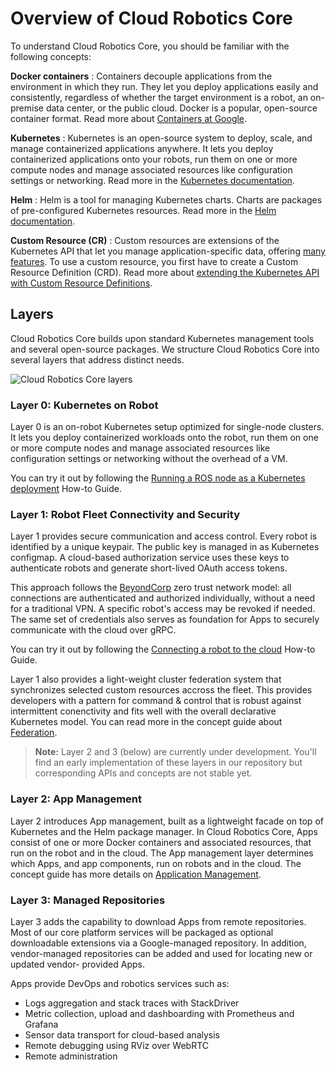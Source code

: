 # Overview of Cloud Robotics Core

To understand Cloud Robotics Core, you should be familiar with the following concepts:

**Docker containers**
: Containers decouple applications from the environment in which they run. They let you deploy
applications easily and consistently, regardless of whether the target environment is a robot,
an on-premise data center, or the public cloud. Docker is a popular, open-source container format.
Read more about [Containers at Google](https://cloud.google.com/containers/).

**Kubernetes**
: Kubernetes is an open-source system to deploy, scale, and manage containerized applications
anywhere. It lets you deploy containerized applications onto your robots, run them on one or more
compute nodes and manage associated resources like configuration settings or networking. Read
more in the [Kubernetes documentation](https://kubernetes.io/docs/concepts/overview/what-is-kubernetes/).

**Helm**
: Helm is a tool for managing Kubernetes charts. Charts are packages of pre-configured Kubernetes
resources. Read more in the [Helm documentation](https://github.com/helm/helm/blob/master/README.md).

**Custom Resource (CR)**
: Custom resources are extensions of the Kubernetes API that let you manage application-specific
data, offering [many features](https://kubernetes.io/docs/concepts/extend-kubernetes/api-extension/custom-resources/#common-features).
To use a custom resource, you first have to create a Custom Resource Definition (CRD). Read more
about [extending the Kubernetes API with Custom Resource Definitions](https://kubernetes.io/docs/tasks/access-kubernetes-api/custom-resources/custom-resource-definitions/).

## Layers

Cloud Robotics Core builds upon standard Kubernetes management tools and several open-source
packages. We structure Cloud Robotics Core into several layers that address distinct needs.

![Cloud Robotics Core layers](cloud-robotics-core-layers.png)

### Layer 0: Kubernetes on Robot

Layer 0 is an on-robot Kubernetes setup optimized for single-node clusters. It lets you deploy
containerized workloads onto the robot, run them on one or more compute nodes and manage associated
resources like configuration settings or networking without the overhead of a VM.

You can try it out by following the [Running a ROS node as a Kubernetes deployment](how-to/running-ros-node)
How-to Guide.

### Layer 1: Robot Fleet Connectivity and Security

Layer 1 provides secure communication and access control. Every robot is identified by a unique
keypair. The public key is managed in as Kubernetes configmap.
A cloud-based authorization service uses these keys to authenticate robots and generate short-lived
OAuth access tokens.

This approach follows the [BeyondCorp](https://cloud.google.com/beyondcorp/) zero trust network
model: all connections are authenticated and authorized individually, without a need for a
traditional VPN. A specific robot's access may be revoked if needed. The same set of credentials
also serves as foundation for Apps to securely communicate with the cloud over gRPC.

You can try it out by following the [Connecting a robot to the cloud](how-to/connecting-robot)
How-to Guide.

Layer 1 also provides a light-weight cluster federation system that synchronizes selected custom
resources accross the fleet. This provides developers with a pattern for command & control that is
robust against intermittent conenctivity and fits well with the overall declarative Kubernetes
model. You can read more in the concept guide about [Federation](concepts/federation.md).

> **Note:** Layer 2 and 3 (below) are currently under development. You'll find an early
> implementation of these layers in our repository but corresponding APIs and concepts are not stable yet.

### Layer 2: App Management

Layer 2 introduces App management, built as a lightweight facade on top of Kubernetes and the Helm
package manager. In Cloud Robotics Core, Apps consist of one or more Docker containers and
associated resources, that run on the robot and in the cloud. The App management layer determines
which Apps, and app components, run on robots and in the cloud. The concept guide has more details
on [Application Management](concepts/app-management.md).

### Layer 3: Managed Repositories

Layer 3 adds the capability to download Apps from remote repositories. Most of our core platform
services will be packaged as optional downloadable extensions via a Google-managed repository. In
addition, vendor-managed repositories can be added and used for locating new or updated vendor-
provided Apps.

Apps provide DevOps and robotics services such as:

* Logs aggregation and stack traces with StackDriver
* Metric collection, upload and dashboarding with Prometheus and Grafana
* Sensor data transport for cloud-based analysis
* Remote debugging using RViz over WebRTC
* Remote administration
